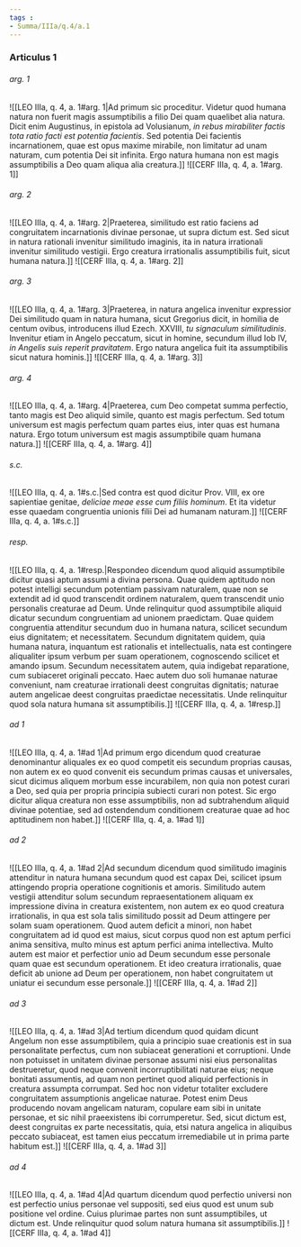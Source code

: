```yaml
---
tags : 
- Summa/IIIa/q.4/a.1
---
```


### Articulus 1

###### arg. 1
![[LEO IIIa, q. 4, a. 1#arg. 1|Ad primum sic proceditur. Videtur quod humana natura non fuerit magis assumptibilis a filio Dei quam quaelibet alia natura. Dicit enim Augustinus, in epistola ad Volusianum, *in rebus mirabiliter factis tota ratio facti est potentia facientis*. Sed potentia Dei facientis incarnationem, quae est opus maxime mirabile, non limitatur ad unam naturam, cum potentia Dei sit infinita. Ergo natura humana non est magis assumptibilis a Deo quam aliqua alia creatura.]]
![[CERF IIIa, q. 4, a. 1#arg. 1]]

###### arg. 2
![[LEO IIIa, q. 4, a. 1#arg. 2|Praeterea, similitudo est ratio faciens ad congruitatem incarnationis divinae personae, ut supra dictum est. Sed sicut in natura rationali invenitur similitudo imaginis, ita in natura irrationali invenitur similitudo vestigii. Ergo creatura irrationalis assumptibilis fuit, sicut humana natura.]]
![[CERF IIIa, q. 4, a. 1#arg. 2]]

###### arg. 3
![[LEO IIIa, q. 4, a. 1#arg. 3|Praeterea, in natura angelica invenitur expressior Dei similitudo quam in natura humana, sicut Gregorius dicit, in homilia de centum ovibus, introducens illud Ezech. XXVIII, *tu signaculum similitudinis*. Invenitur etiam in Angelo peccatum, sicut in homine, secundum illud Iob IV, *in Angelis suis reperit pravitatem*. Ergo natura angelica fuit ita assumptibilis sicut natura hominis.]]
![[CERF IIIa, q. 4, a. 1#arg. 3]]

###### arg. 4
![[LEO IIIa, q. 4, a. 1#arg. 4|Praeterea, cum Deo competat summa perfectio, tanto magis est Deo aliquid simile, quanto est magis perfectum. Sed totum universum est magis perfectum quam partes eius, inter quas est humana natura. Ergo totum universum est magis assumptibile quam humana natura.]]
![[CERF IIIa, q. 4, a. 1#arg. 4]]

###### s.c.
![[LEO IIIa, q. 4, a. 1#s.c.|Sed contra est quod dicitur Prov. VIII, ex ore sapientiae genitae, *deliciae meae esse cum filiis hominum*. Et ita videtur esse quaedam congruentia unionis filii Dei ad humanam naturam.]]
![[CERF IIIa, q. 4, a. 1#s.c.]]

###### resp.
![[LEO IIIa, q. 4, a. 1#resp.|Respondeo dicendum quod aliquid assumptibile dicitur quasi aptum assumi a divina persona. Quae quidem aptitudo non potest intelligi secundum potentiam passivam naturalem, quae non se extendit ad id quod transcendit ordinem naturalem, quem transcendit unio personalis creaturae ad Deum. Unde relinquitur quod assumptibile aliquid dicatur secundum congruentiam ad unionem praedictam. Quae quidem congruentia attenditur secundum duo in humana natura, scilicet secundum eius dignitatem; et necessitatem. Secundum dignitatem quidem, quia humana natura, inquantum est rationalis et intellectualis, nata est contingere aliqualiter ipsum verbum per suam operationem, cognoscendo scilicet et amando ipsum. Secundum necessitatem autem, quia indigebat reparatione, cum subiaceret originali peccato. Haec autem duo soli humanae naturae conveniunt, nam creaturae irrationali deest congruitas dignitatis; naturae autem angelicae deest congruitas praedictae necessitatis. Unde relinquitur quod sola natura humana sit assumptibilis.]]
![[CERF IIIa, q. 4, a. 1#resp.]]

###### ad 1
![[LEO IIIa, q. 4, a. 1#ad 1|Ad primum ergo dicendum quod creaturae denominantur aliquales ex eo quod competit eis secundum proprias causas, non autem ex eo quod convenit eis secundum primas causas et universales, sicut dicimus aliquem morbum esse incurabilem, non quia non potest curari a Deo, sed quia per propria principia subiecti curari non potest. Sic ergo dicitur aliqua creatura non esse assumptibilis, non ad subtrahendum aliquid divinae potentiae, sed ad ostendendum conditionem creaturae quae ad hoc aptitudinem non habet.]]
![[CERF IIIa, q. 4, a. 1#ad 1]]

###### ad 2
![[LEO IIIa, q. 4, a. 1#ad 2|Ad secundum dicendum quod similitudo imaginis attenditur in natura humana secundum quod est capax Dei, scilicet ipsum attingendo propria operatione cognitionis et amoris. Similitudo autem vestigii attenditur solum secundum repraesentationem aliquam ex impressione divina in creatura existentem, non autem ex eo quod creatura irrationalis, in qua est sola talis similitudo possit ad Deum attingere per solam suam operationem. Quod autem deficit a minori, non habet congruitatem ad id quod est maius, sicut corpus quod non est aptum perfici anima sensitiva, multo minus est aptum perfici anima intellectiva. Multo autem est maior et perfectior unio ad Deum secundum esse personale quam quae est secundum operationem. Et ideo creatura irrationalis, quae deficit ab unione ad Deum per operationem, non habet congruitatem ut uniatur ei secundum esse personale.]]
![[CERF IIIa, q. 4, a. 1#ad 2]]

###### ad 3
![[LEO IIIa, q. 4, a. 1#ad 3|Ad tertium dicendum quod quidam dicunt Angelum non esse assumptibilem, quia a principio suae creationis est in sua personalitate perfectus, cum non subiaceat generationi et corruptioni. Unde non potuisset in unitatem divinae personae assumi nisi eius personalitas destrueretur, quod neque convenit incorruptibilitati naturae eius; neque bonitati assumentis, ad quam non pertinet quod aliquid perfectionis in creatura assumpta corrumpat. Sed hoc non videtur totaliter excludere congruitatem assumptionis angelicae naturae. Potest enim Deus producendo novam angelicam naturam, copulare eam sibi in unitate personae, et sic nihil praeexistens ibi corrumperetur. Sed, sicut dictum est, deest congruitas ex parte necessitatis, quia, etsi natura angelica in aliquibus peccato subiaceat, est tamen eius peccatum irremediabile ut in prima parte habitum est.]]
![[CERF IIIa, q. 4, a. 1#ad 3]]

###### ad 4
![[LEO IIIa, q. 4, a. 1#ad 4|Ad quartum dicendum quod perfectio universi non est perfectio unius personae vel suppositi, sed eius quod est unum sub positione vel ordine. Cuius plurimae partes non sunt assumptibiles, ut dictum est. Unde relinquitur quod solum natura humana sit assumptibilis.]]
![[CERF IIIa, q. 4, a. 1#ad 4]]

